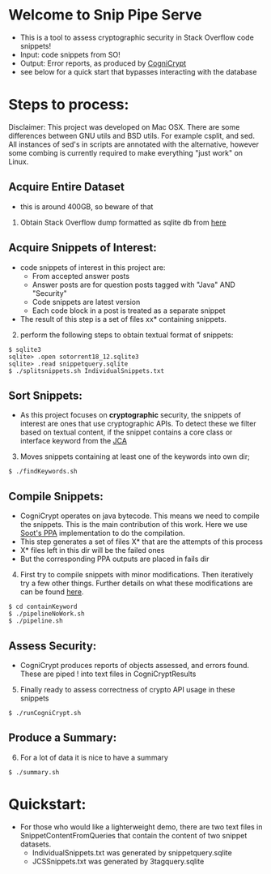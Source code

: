 # Welcome to Snip Pipe Serve
  * This is a tool to assess cryptographic security in Stack Overflow code snippets!
  * Input: code snippets from SO!
  * Output: Error reports, as produced by [CogniCrypt](https://github.com/CROSSINGTUD/CryptoAnalysis)
  * see below for a quick start that bypasses interacting with the database

# Steps to process:

Disclaimer: This project was developed on Mac OSX. There are some differences between GNU utils and BSD utils. For example csplit, and sed. All instances of sed's in scripts are annotated with the alternative, however some combing is currently required to make everything "just work" on Linux.

  ## Acquire Entire Dataset

  * this is around 400GB, so beware of that
  1) Obtain Stack Overflow dump formatted as sqlite db from [here](https://github.com/awwong1/sotorrent-sqlite3#data)

  ## Acquire Snippets of Interest:

  * code snippets of interest in this project are:
    * From accepted answer posts
    * Answer posts are for question posts tagged with "Java" AND "Security"
    * Code snippets are latest version
    * Each code block in a post is treated as a separate snippet
  * The result of this step is a set of files xx* containing snippets. 

    
  2) perform the following steps to obtain textual format of snippets:



    $ sqlite3
    sqlite> .open sotorrent18_12.sqlite3
    sqlite> .read snippetquery.sqlite
    $ ./splitsnippets.sh IndividualSnippets.txt

  ## Sort Snippets:

  * As this project focuses on **cryptographic** security, the snippets of interest are ones that use cryptographic APIs. To detect these we filter based on textual content, if the snippet contains a core class or interface keyword from the [JCA](https://docs.oracle.com/javase/9/security/java-cryptography-architecture-jca-reference-guide.htm#JSSEC-GUID-2BCFDD85-D533-4E6C-8CE9-29990DEB0190)

  3) Moves snippets containing at least one of the keywords into own dir;


    $ ./findKeywords.sh


  ## Compile Snippets:

  * CogniCrypt operates on java bytecode. This means we need to compile the snippets. This is the main contribution of this work. Here we use [Soot's PPA](http://www.sable.mcgill.ca/ppa/ppa_polyglot.html) implementation to do the compilation.
  * This step generates a set of files X* that are the attempts of this process
  * X* files left in this dir will be the failed ones
  * But the corresponding PPA outputs are placed in fails dir

  4) First try to compile snippets with minor modifications. Then iteratively try a few other things. Further details on what these modifications are can be found [here](https://github.com/knewbury01/SnipPipeServe/blob/master/tweakDoc.md).



    $ cd containKeyword
    $ ./pipelineNoWork.sh
    $ ./pipeline.sh


  ## Assess Security:

  * CogniCrypt produces reports of objects assessed, and errors found. These are piped ! into text files in CogniCryptResults
  5) Finally ready to assess correctness of crypto API usage in these snippets



    $ ./runCogniCrypt.sh

  ## Produce a Summary:

  6) For a lot of data it is nice to have a summary



    $ ./summary.sh


# Quickstart:
  * For those who would like a lighterweight demo, there are two text files in SnippetContentFromQueries that contain the content of two snippet datasets.
    * IndividualSnippets.txt was generated by snippetquery.sqlite 
    * JCSSnippets.txt was generated by 3tagquery.sqlite